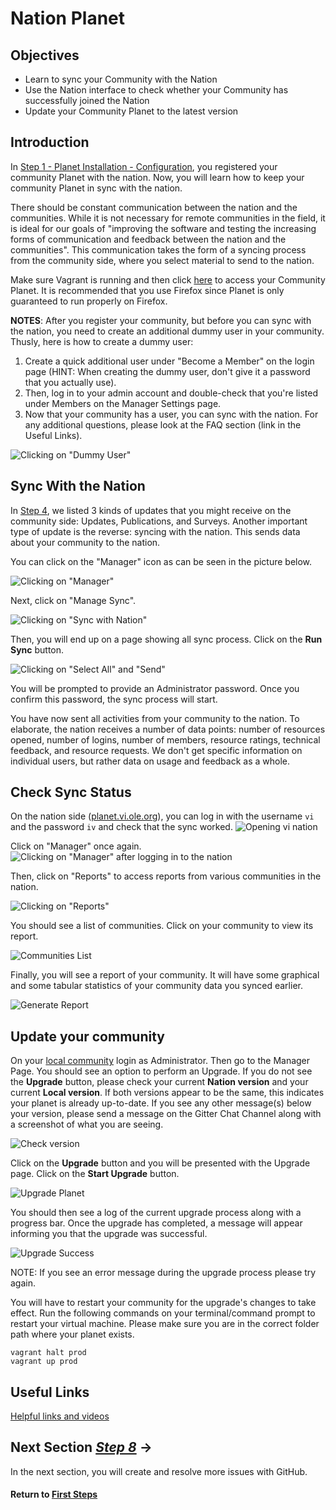 # Nation Planet

## Objectives

* Learn to sync your Community with the Nation
* Use the Nation interface to check whether your Community has successfully joined the Nation
* Update your Community Planet to the latest version

## Introduction

In [Step 1 - Planet Installation - Configuration](vi-configurations-vagrant.md), you registered your community Planet with the nation. Now, you will learn how to keep your community Planet in sync with the nation.

There should be constant communication between the nation and the communities. While it is not necessary for remote communities in the field, it is ideal for our goals of "improving the software and testing the increasing forms of communication and feedback between the nation and the communities". This communication takes the form of a syncing process from the community side, where you select material to send to the nation.

Make sure Vagrant is running and then click [here](http://localhost:3100) to access your Community Planet.
It is recommended that you use Firefox since Planet is only guaranteed to run properly on Firefox.

**NOTES**: After you register your community, but before you can sync with the nation, you need to create an additional dummy user in your community. Thusly, here is how to create a dummy user:
1. Create a quick additional user under "Become a Member" on the login page (HINT: When creating the dummy user, don't give it   a password that you actually use).
2. Then, log in to your admin account and double-check that you're listed under Members on the Manager Settings page.
3. Now that your community has a user, you can sync with the nation.
For any additional questions, please look at the FAQ section (link in the Useful Links).

![Clicking on "Dummy User"](images/vi-become-member.png "Dummy User")

## Sync With the Nation

In [Step 4](vi-planetapps.md#Different_Kinds_of_Updates_to_Your_Community), we listed 3 kinds of updates that you might receive on the community side: Updates, Publications, and Surveys. Another important type of update is the reverse: syncing with the nation. This sends data about your community to the nation.

You can click on the "Manager" icon as can be seen in the picture below.

![Clicking on "Manager"](images/edit-vi-nation-manager.png "Dashboard in your localhost")

Next, click on "Manage Sync".

![Clicking on "Sync with Nation"](images/vi-nation-sync.png "Community Manage Page in your localhost")

Then, you will end up on a page showing all sync process. Click on the **Run Sync** button.

![Clicking on "Select All" and "Send"](images/vi-nation-sync-send.png "Community Manage Page in your localhost")

You will be prompted to provide an Administrator password. Once you confirm this password, the sync process will start.

You have now sent all activities from your community to the nation. To elaborate, the nation receives a number of data points: number of resources opened, number of logins, number of members, resource ratings, technical feedback, and resource requests. We don't get specific information on individual users, but rather data on usage and feedback as a whole.

## Check Sync Status

On the nation side ([planet.vi.ole.org](http://planet.vi.ole.org)), you can log in with the username `vi` and the password `iv` and check that the sync worked.
![Opening vi nation](images/vi-login-page.png "Login page on vi nation")

Click on "Manager" once again.
![Clicking on "Manager" after logging in to the nation](images/vi-manager-link.png "Dashboard in ole site")

Then, click on "Reports" to access reports from various communities in the nation.

![Clicking on "Reports"](images/vi-manager-dashboard.png "Manager Page in ole site")

You should see a list of communities. Click on your community to view its report.

![Communities List](images/vi-nation-communities.png "Report Communities List Page in ole site")

Finally, you will see a report of your community. It will have some graphical and some tabular statistics of your community data you synced earlier.

![Generate Report](images/vi-nation-report.png "Communities Requests Page in ole site")

## Update your community

On your [local community](http://localhost:3100) login as Administrator. Then go to the Manager Page. You should see an option to perform an Upgrade.
If you do not see the **Upgrade** button, please check your current **Nation version** and your current **Local version**. If both versions appear to be the same, this indicates your planet is already up-to-date. If you see any other message(s) below your version, please send a message on the Gitter Chat Channel along with a screenshot of what you are seeing.

![Check version](images/vi-planet-version.png "Communities Check version")

Click on the **Upgrade** button and you will be presented with the Upgrade page. Click on the **Start Upgrade** button.

![Upgrade Planet](images/vi-planet-upgrade.png "Communities Upgrade")

You should then see a log of the current upgrade process along with a progress bar. Once the upgrade has completed, a message will appear informing you that the upgrade was successful.

![Upgrade Success](images/vi-planet-upgrade-success.png "Communities Upgrade successful")

NOTE: If you see an error message during the upgrade process please try again.

You will have to restart your community for the upgrade's changes to take effect.
Run the following commands on your terminal/command prompt to restart your virtual machine. Please make sure you are in the correct folder path where your planet exists.

```
vagrant halt prod
vagrant up prod
```

## Useful Links

[Helpful links and videos](vi-faq.md#Helpful_Links)

## Next Section _[Step 8](https://open-learning-exchange.github.io/#!pages/vi/vi-first-steps.md#Step_8_-_Create_Issues_and_Pull_Requests)_ **→**

In the next section, you will create and resolve more issues with GitHub.

#### Return to [First Steps](vi-first-steps.md#Step_7_-_Nation_Planet)
